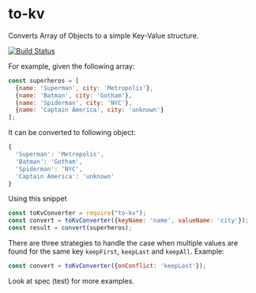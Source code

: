 # to-kv

Converts Array of Objects to a simple Key-Value structure.

[![Build Status](https://travis-ci.org/kdabir/to-kv.svg?branch=master)](https://travis-ci.org/kdabir/to-kv)

For example, given the following array: 
```javascript
const superheros = [
  {name: 'Superman', city: 'Metropolis'},
  {name: 'Batman', city: 'Gotham'},
  {name: 'Spiderman', city: 'NYC'},
  {name: 'Captain America', city: 'unknown'}
];
```

It can be converted to following object: 
```javascript
{
  'Superman': 'Metropolis',
  'Batman': 'Gotham',
  'Spiderman': 'NYC',
  'Captain America': 'unknown'
}
```

Using this snippet
```javascript
const toKvConverter = require("to-kv");
const convert = toKvConverter({keyName: 'name', valueName: 'city'});
const result = convert(superheros);
```

There are three strategies to handle the case when multiple values are 
found for the same key `keepFirst`, `keepLast` and `keepAll`. Example:

```javascript
const convert = toKvConverter({onConflict: 'keepLast'});
```

Look at spec (test) for more examples.
